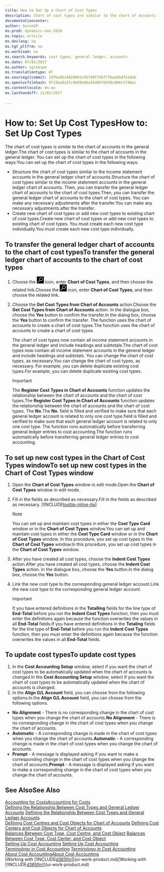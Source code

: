 ```yaml
---
title: How to Set Up a Chart of Cost Types
description: Chart of cost types are similar to the chart of accounts in the general ledger.
documentationcenter: 
author: SorenGP
ms.prod: dynamics-nav-2018
ms.topic: article
ms.devlang: na
ms.tgt_pltfrm: na
ms.workload: na
ms.search.keywords: cost types, general ledger, accounts
ms.date: 07/01/2017
ms.author: sgroespe
ms.translationtype: HT
ms.sourcegitcommit: 1dfba8b14019991c95f40ffd5f7fbaed5df414eb
ms.openlocfilehash: 9715ba8a2fc4669a96a45d0576599c898c574bec
ms.contentlocale: en-au
ms.lasthandoff: 12/01/2017

---
```

# <a name="how-to-set-up-cost-types"></a><span data-ttu-id="1bfa2-103">How to: Set Up Cost Types</span><span class="sxs-lookup"><span data-stu-id="1bfa2-103">How to: Set Up Cost Types</span></span>
<span data-ttu-id="1bfa2-104">The chart of cost types is similar to the chart of accounts in the general ledger.</span><span class="sxs-lookup"><span data-stu-id="1bfa2-104">The chart of cost types is similar to the chart of accounts in the general ledger.</span></span> <span data-ttu-id="1bfa2-105">You can set up the chart of cost types in the following ways:</span><span class="sxs-lookup"><span data-stu-id="1bfa2-105">You can set up the chart of cost types in the following ways:</span></span>  

-   <span data-ttu-id="1bfa2-106">Structure the chart of cost types similar to the income statement accounts in the general ledger chart of accounts.</span><span class="sxs-lookup"><span data-stu-id="1bfa2-106">Structure the chart of cost types similar to the income statement accounts in the general ledger chart of accounts.</span></span> <span data-ttu-id="1bfa2-107">Then, you can transfer the general ledger chart of accounts to the chart of cost types.</span><span class="sxs-lookup"><span data-stu-id="1bfa2-107">Then, you can transfer the general ledger chart of accounts to the chart of cost types.</span></span> <span data-ttu-id="1bfa2-108">You can make any necessary adjustments after the transfer.</span><span class="sxs-lookup"><span data-stu-id="1bfa2-108">You can make any necessary adjustments after the transfer.</span></span>  
-   <span data-ttu-id="1bfa2-109">Create new chart of cost types or add new cost types to existing chart of cost types.</span><span class="sxs-lookup"><span data-stu-id="1bfa2-109">Create new chart of cost types or add new cost types to existing chart of cost types.</span></span> <span data-ttu-id="1bfa2-110">You must create each new cost type individually.</span><span class="sxs-lookup"><span data-stu-id="1bfa2-110">You must create each new cost type individually.</span></span>  

## <a name="to-transfer-the-general-ledger-chart-of-accounts-to-the-chart-of-cost-types"></a><span data-ttu-id="1bfa2-111">To transfer the general ledger chart of accounts to the chart of cost types</span><span class="sxs-lookup"><span data-stu-id="1bfa2-111">To transfer the general ledger chart of accounts to the chart of cost types</span></span>  
1.  <span data-ttu-id="1bfa2-112">Choose the ![Search for Page or Report](media/ui-search/search_small.png "Search for Page or Report icon") icon, enter **Chart of Cost Types**, and then choose the related link.</span><span class="sxs-lookup"><span data-stu-id="1bfa2-112">Choose the ![Search for Page or Report](media/ui-search/search_small.png "Search for Page or Report icon") icon, enter **Chart of Cost Types**, and then choose the related link.</span></span>  
2.  <span data-ttu-id="1bfa2-113">Choose the **Get Cost Types from Chart of Accounts** action.</span><span class="sxs-lookup"><span data-stu-id="1bfa2-113">Choose the **Get Cost Types from Chart of Accounts** action.</span></span> <span data-ttu-id="1bfa2-114">In the dialogue box, choose the **Yes** button to confirm the transfer.</span><span class="sxs-lookup"><span data-stu-id="1bfa2-114">In the dialog box, choose the **Yes** button to confirm the transfer.</span></span> <span data-ttu-id="1bfa2-115">The function uses the chart of accounts to create a chart of cost types.</span><span class="sxs-lookup"><span data-stu-id="1bfa2-115">The function uses the chart of accounts to create a chart of cost types.</span></span>  

    <span data-ttu-id="1bfa2-116">The chart of cost types now contain all income statement accounts in the general ledger and include headings and subtotals.</span><span class="sxs-lookup"><span data-stu-id="1bfa2-116">The chart of cost types now contain all income statement accounts in the general ledger and include headings and subtotals.</span></span> <span data-ttu-id="1bfa2-117">You can change the chart of cost types, as necessary.</span><span class="sxs-lookup"><span data-stu-id="1bfa2-117">You can change the chart of cost types, as necessary.</span></span> <span data-ttu-id="1bfa2-118">For example, you can delete duplicate existing cost types.</span><span class="sxs-lookup"><span data-stu-id="1bfa2-118">For example, you can delete duplicate existing cost types.</span></span>  

    > [!IMPORTANT]  
    >  <span data-ttu-id="1bfa2-119">The **Register Cost Types in Chart of Accounts** function updates the relationship between the chart of accounts and the chart of cost types.</span><span class="sxs-lookup"><span data-stu-id="1bfa2-119">The **Register Cost Types in Chart of Accounts** function updates the relationship between the chart of accounts and the chart of cost types.</span></span> <span data-ttu-id="1bfa2-120">The **No.**</span><span class="sxs-lookup"><span data-stu-id="1bfa2-120">The **No.**</span></span> <span data-ttu-id="1bfa2-121">field is filled and verified to make sure that each general ledger account is related to only one cost type.</span><span class="sxs-lookup"><span data-stu-id="1bfa2-121">field is filled and verified to make sure that each general ledger account is related to only one cost type.</span></span> <span data-ttu-id="1bfa2-122">The function runs automatically before transferring general ledger entries to cost accounting.</span><span class="sxs-lookup"><span data-stu-id="1bfa2-122">The function runs automatically before transferring general ledger entries to cost accounting.</span></span>  

## <a name="to-set-up-new-cost-types-in-the-chart-of-cost-types-window"></a><span data-ttu-id="1bfa2-123">To set up new cost types in the Chart of Cost Types window</span><span class="sxs-lookup"><span data-stu-id="1bfa2-123">To set up new cost types in the Chart of Cost Types window</span></span>  
1.  <span data-ttu-id="1bfa2-124">Open the **Chart of Cost Types** window in edit mode.</span><span class="sxs-lookup"><span data-stu-id="1bfa2-124">Open the **Chart of Cost Types** window in edit mode.</span></span>  
2.  <span data-ttu-id="1bfa2-125">Fill in the fields as described as necessary.</span><span class="sxs-lookup"><span data-stu-id="1bfa2-125">Fill in the fields as described as necessary.</span></span> [!INCLUDE[tooltip-inline-tip](includes/tooltip-inline-tip_md.md)]

    > [!NOTE]  
    >  <span data-ttu-id="1bfa2-126">You can set up and maintain cost types in either the **Cost Type Card** window or in the **Chart of Cost Types** window.</span><span class="sxs-lookup"><span data-stu-id="1bfa2-126">You can set up and maintain cost types in either the **Cost Type Card** window or in the **Chart of Cost Types** window.</span></span> <span data-ttu-id="1bfa2-127">In this procedure, you set up cost types in the **Chart of Cost Types** window.</span><span class="sxs-lookup"><span data-stu-id="1bfa2-127">In this procedure, you set up cost types in the **Chart of Cost Types** window.</span></span>

3.  <span data-ttu-id="1bfa2-128">After you have created all cost types, choose the **Indent Cost Types** action.</span><span class="sxs-lookup"><span data-stu-id="1bfa2-128">After you have created all cost types, choose the **Indent Cost Types** action.</span></span> <span data-ttu-id="1bfa2-129">In the dialogue box, choose the **Yes** button.</span><span class="sxs-lookup"><span data-stu-id="1bfa2-129">In the dialog box, choose the **Yes** button.</span></span>  
4.  <span data-ttu-id="1bfa2-130">Link the new cost type to the corresponding general ledger account.</span><span class="sxs-lookup"><span data-stu-id="1bfa2-130">Link the new cost type to the corresponding general ledger account.</span></span>  

    > [!IMPORTANT]  
    >  <span data-ttu-id="1bfa2-131">If you have entered definitions in the **Totalling** fields for the line type of **End-Total** before you run the **Indent Cost Types** function, then you must enter the definitions again because the function overwrites the values in all **End-Total** fields.</span><span class="sxs-lookup"><span data-stu-id="1bfa2-131">If you have entered definitions in the **Totaling** fields for the line type of **End-Total** before you run the **Indent Cost Types** function, then you must enter the definitions again because the function overwrites the values in all **End-Total** fields.</span></span>  

## <a name="to-update-cost-types"></a><span data-ttu-id="1bfa2-132">To update cost types</span><span class="sxs-lookup"><span data-stu-id="1bfa2-132">To update cost types</span></span>  
1.  <span data-ttu-id="1bfa2-133">In the **Cost Accounting Setup** window, select if you want the chart of cost types to be automatically updated when the chart of accounts is changed.</span><span class="sxs-lookup"><span data-stu-id="1bfa2-133">In the **Cost Accounting Setup** window, select if you want the chart of cost types to be automatically updated when the chart of accounts is changed.</span></span>  
2.  <span data-ttu-id="1bfa2-134">In the **Align G/L Account** field, you can choose from the following options.</span><span class="sxs-lookup"><span data-stu-id="1bfa2-134">In the **Align G/L Account** field, you can choose from the following options.</span></span>  

- <span data-ttu-id="1bfa2-135">**No Alignment** - There is no corresponding change in the chart of cost types when you change the chart of accounts.</span><span class="sxs-lookup"><span data-stu-id="1bfa2-135">**No Alignment** - There is no corresponding change in the chart of cost types when you change the chart of accounts.</span></span>  
- <span data-ttu-id="1bfa2-136">**Automatic** - A corresponding change is made in the chart of cost types when you change the chart of accounts.</span><span class="sxs-lookup"><span data-stu-id="1bfa2-136">**Automatic** - A corresponding change is made in the chart of cost types when you change the chart of accounts.</span></span>  
- <span data-ttu-id="1bfa2-137">**Prompt** - A message is displayed asking if you want to make a corresponding change in the chart of cost types when you change the chart of accounts.</span><span class="sxs-lookup"><span data-stu-id="1bfa2-137">**Prompt** - A message is displayed asking if you want to make a corresponding change in the chart of cost types when you change the chart of accounts.</span></span>  

## <a name="see-also"></a><span data-ttu-id="1bfa2-138">See Also</span><span class="sxs-lookup"><span data-stu-id="1bfa2-138">See Also</span></span>  
[<span data-ttu-id="1bfa2-139">Accounting for Costs</span><span class="sxs-lookup"><span data-stu-id="1bfa2-139">Accounting for Costs</span></span>](finance-manage-cost-accounting.md)  
<span data-ttu-id="1bfa2-140">[Defining the Relationship Between Cost Types and General Ledger Accounts](finance-defining-the-relationship-between-cost-types-and-general-ledger-accounts.md) </span><span class="sxs-lookup"><span data-stu-id="1bfa2-140">[Defining the Relationship Between Cost Types and General Ledger Accounts](finance-defining-the-relationship-between-cost-types-and-general-ledger-accounts.md) </span></span>  
<span data-ttu-id="1bfa2-141">[Defining Cost Centres and Cost Objects for Chart of Accounts](finance-defining-cost-centers-and-cost-objects-for-chart-of-accounts.md) </span><span class="sxs-lookup"><span data-stu-id="1bfa2-141">[Defining Cost Centers and Cost Objects for Chart of Accounts](finance-defining-cost-centers-and-cost-objects-for-chart-of-accounts.md) </span></span>  
<span data-ttu-id="1bfa2-142">[Balances Between Cost Type, Cost Centre, and Cost Object](finance-balances-between-cost-type-cost-center-and-cost-object.md) </span><span class="sxs-lookup"><span data-stu-id="1bfa2-142">[Balances Between Cost Type, Cost Center, and Cost Object](finance-balances-between-cost-type-cost-center-and-cost-object.md) </span></span>  
<span data-ttu-id="1bfa2-143">[Setting Up Cost Accounting](finance-set-up-cost-accounting.md) </span><span class="sxs-lookup"><span data-stu-id="1bfa2-143">[Setting Up Cost Accounting](finance-set-up-cost-accounting.md) </span></span>  
<span data-ttu-id="1bfa2-144">[Terminology in Cost Accounting](finance-terminology-in-cost-accounting.md) </span><span class="sxs-lookup"><span data-stu-id="1bfa2-144">[Terminology in Cost Accounting](finance-terminology-in-cost-accounting.md) </span></span>  
[<span data-ttu-id="1bfa2-145">About Cost Accounting</span><span class="sxs-lookup"><span data-stu-id="1bfa2-145">About Cost Accounting</span></span>](finance-about-cost-accounting.md)  
<span data-ttu-id="1bfa2-146">[Working with [!INCLUDE[d365fin](includes/d365fin_md.md)]](ui-work-product.md)</span><span class="sxs-lookup"><span data-stu-id="1bfa2-146">[Working with [!INCLUDE[d365fin](includes/d365fin_md.md)]](ui-work-product.md)</span></span>

